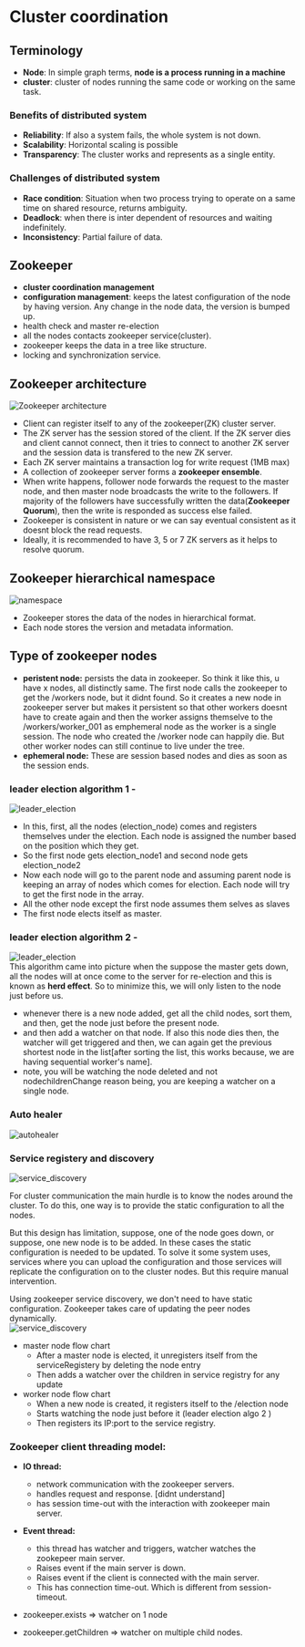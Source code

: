 # Cluster coordination

## Terminology

* **Node**: In simple graph terms, **node is a process running in a machine**
* **cluster**: cluster of nodes running the same code or working on the same task.

### Benefits of distributed system
* **Reliability**: If also a system fails, the whole system is not down.
* **Scalability**: Horizontal scaling is possible
* **Transparency**: The cluster works and represents as a single entity.

### Challenges of distributed system
* **Race condition**: Situation when two process trying to operate on a same time on shared resource, returns ambiguity.
* **Deadlock**: when there is inter dependent of resources and waiting indefinitely.
* **Inconsistency**: Partial failure of data.
## Zookeeper
* **cluster coordination management**
* **configuration management**: keeps the latest configuration of the node by having version. Any change in the node data, the version is bumped up.
* health check and master re-election
* all the nodes contacts zookeeper service(cluster).
* zookeeper keeps the data in a tree like structure.
* locking and synchronization service.

## Zookeeper architecture
![Zookeeper architecture](images/cluster_cordination/zookeeper_architecture.png)  
* Client can register itself to any of the zookeeper(ZK) cluster server.
* The ZK server has the session stored of the client. If the ZK server dies and client cannot connect, then it tries to connect to another ZK server and the session data is transfered to the new ZK server.
* Each ZK server maintains a transaction log for write request (1MB max)
* A collection of zookeeper server forms a **zookeeper ensemble**.
* When write happens, follower node forwards the request to the master node, and then master node broadcasts the write to the followers. If majority of the followers have successfully written the data(**Zookeeper Quorum**), then the write is responded as success else failed.
* Zookeeper is consistent in nature or we can say eventual consistent as it doesnt block the read requests.
* Ideally, it is recommended to have 3, 5 or 7 ZK servers as it helps to resolve quorum.

## Zookeeper hierarchical namespace
![namespace](images/cluster_cordination/namespace.png)
* Zookeeper stores the data of the nodes in hierarchical format.
* Each node stores the version and metadata information.

## Type of zookeeper nodes
* **peristent node:** persists the data in zookeeper. So think it like this, u have x nodes, all distinctly same. The first node calls the zookeeper to get the /workers node, but it didnt found. So it creates a new node in zookeeper server but makes it persistent so that other workers doesnt have to create again and then the worker assigns themselve to the /workers/worker_001 as emphemeral node as the worker is a single session. The node who created the /worker node can happily die. But other worker nodes can still continue to live under the tree.
* **ephemeral node:** These are session based nodes and dies as soon as the session ends.

### leader election algorithm 1 -
![leader_election](images/cluster_cordination/leader_election.png)
* In this, first, all the nodes (election_node) comes and registers themselves under the election. Each node is assigned the number based on the position which they get.
* So the first node gets election_node1 and second node gets election_node2
* Now each node will go to the parent node and assuming parent node is keeping an array of nodes which comes for election. Each node will try to get the first node in the array.
* All the other node except the first node assumes them selves as slaves
* The first node elects itself as master.
 
### leader election algorithm 2 -
![leader_election](images/cluster_cordination/leader_election_2.png)  
This algorithm came into picture when the suppose the master gets down, all the nodes will at once come to the server for re-election and this is known as **herd effect**. So to minimize this, we will only listen to the node just before us.
* whenever there is a new node added, get all the child nodes, sort them, and then, get the node just before the present node.
* and then add a watcher on that node. If also this node dies then, the watcher will get triggered and then, we can again get the previous shortest node in the list[after sorting the list, this works because, we are having sequential worker's name].
* note, you will be watching the node deleted and not nodechildrenChange reason being, you are keeping a watcher on a single node.

### Auto healer
![autohealer](images/cluster_cordination/autohealer.png) 

### Service registery and discovery
![service_discovery](images/cluster_cordination/servers_communication.png) 

For cluster communication the main hurdle is to know the nodes around the cluster. To do this, one way is to provide the static configuration to all the nodes. 

But this design has limitation, suppose, one of the node goes down, or suppose, one new node is to be added. In these cases the static configuration is needed to be updated. To solve it some system uses, services where you can upload the configuration and those services will replicate the configuration on to the cluster nodes. But this require manual intervention. 

Using zookeeper service discovery, we don't need to have static configuration. Zookeeper takes care of updating the peer nodes dynamically.  
![service_discovery](images/cluster_cordination/service_discovery.png)  
* master node flow chart
  * After a master node is elected, it unregisters itself from the serviceRegistery by deleting the node entry
  * Then adds a watcher over the children in service registry for any update
* worker node flow chart
  * When a new node is created, it registers itself to the /election node
  * Starts watching the node just before it (leader election algo 2 )
  * Then registers its IP:port to the service registry.

### Zookeeper client threading model:
* **IO thread:**
  * network communication with the zookeeper servers.
  * handles request and response. [didnt understand]
  * has session time-out with the interaction with zookeeper main server.
* **Event thread:**
  * this thread has watcher and triggers, watcher watches the zookepeer main server.
  * Raises event if the main server is down.
  * Raises event if the client is connected with the main server.
  * This has connection time-out. Which is different from session-timeout.

* zookeeper.exists => watcher on 1 node
* zookeeper.getChildren => watcher on multiple child nodes.
